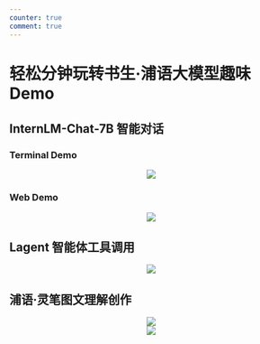 ```yaml
---
counter: true
comment: true
---
```


# 轻松分钟玩转书生·浦语大模型趣味 Demo

## InternLM-Chat-7B 智能对话

### Terminal Demo

<center><img src="https://cdn.jujimeizuo.cn/note/llm/internlm/terminal_demo.jpg"></center>

### Web Demo

<center><img src="https://cdn.jujimeizuo.cn/note/llm/internlm/web_demo.jpg"></center>

## Lagent 智能体工具调用

<center><img src="https://cdn.jujimeizuo.cn/note/llm/internlm/lagent_demo.jpg"></center>


## 浦语·灵笔图文理解创作

<center><img src="https://cdn.jujimeizuo.cn/note/llm/internlm/lingbi-1.jpg"></center>

<center><img src="https://cdn.jujimeizuo.cn/note/llm/internlm/lingbi-2.jpg"></center>